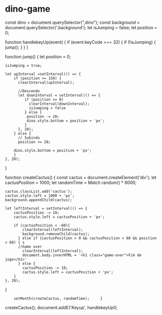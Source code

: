 # dino-game
const dino = document.querySelector(",dino");
const background = document.querySelector('.background');
let isJumping = false;
let position = 0;

function handlekeyUp(event) {
   if (event.keyCode === 32) { 
     if (!isJumping) { 
      jump();
	 } 
   }
}

function jump() {
	let position = 0;
	
	isJumping = true;
	
	let upInterval =setInterval(() => {
		if (position >= 150) {
		  clearInterval(upInterval);
		  
		  //Descendo
		  let downInterval = setInterval(() => {
			 if (position <= 0)
			   clearInterval(downInterval);
		       isJumping = false
		     } else { 
			  position -= 20;
			  dino.style.bottom = position + 'px';
			 }  
		  }, 20); 
		} else {	
		  // Subindo
		  position += 20;
		
		dino.style.bottom = position + 'px';
	    }
	}, 20);
}	

function createCactus() {
	const cactus = document.createElement('div');
	let cactusPosition = 1000;
	let randomTime = Match.random() * 6000;
	
	cactus.classList.add('cactus');
	cactus.style.left = 1000 + 'px';
	background.appendChild(cactus);
	
	let leftInterval = setInterval(() => {
		cactusPosition -= 10;
		cactus.style.left = cactusPosition + 'px';
		
		if (cactusPosition < -60){
			clearInterval(leftInterval);
			background.removeChild(cactus);
		  } else if {cactusPosition > 0 && cactusPosition < 60 && position < 60) { s
		  //Game over
		    clearInterval(leftInterval);
			document.body.innerHTML = '<h1 class="game-over">Fim de jogo</h1>'
		  } else { 	
            cactusPosition -= 10;
            cactus.style.left = cactusPosition + 'px';
        }		
    }, 20);
}	
		
		setMonth(createCactus, randomTime);     }

createCactus();	
document.addE('Keyup', handlekeyUp0;   

